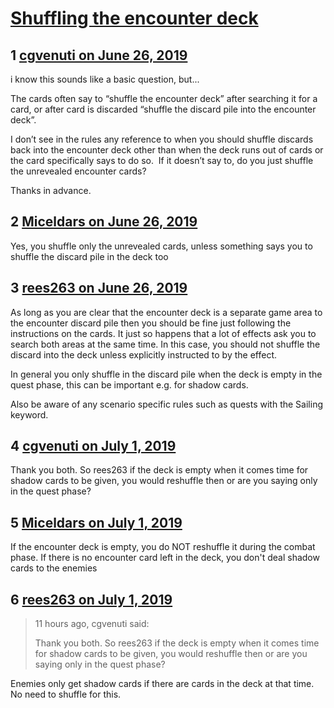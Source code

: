 # [Shuffling the encounter deck](https://community.fantasyflightgames.com/topic/296763-shuffling-the-encounter-deck/)

## 1 [cgvenuti on June 26, 2019](https://community.fantasyflightgames.com/topic/296763-shuffling-the-encounter-deck/?do=findComment&comment=3728224)

i know this sounds like a basic question, but...

The cards often say to “shuffle the encounter deck” after searching it for a card, or after card is discarded “shuffle the discard pile into the encounter deck”.

I don’t see in the rules any reference to when you should shuffle discards back into the encounter deck other than when the deck runs out of cards or the card specifically says to do so.  If it doesn’t say to, do you just shuffle the unrevealed encounter cards?

Thanks in advance. 

## 2 [Miceldars on June 26, 2019](https://community.fantasyflightgames.com/topic/296763-shuffling-the-encounter-deck/?do=findComment&comment=3728444)

Yes, you shuffle only the unrevealed cards, unless something says you to shuffle the discard pile in the deck too

## 3 [rees263 on June 26, 2019](https://community.fantasyflightgames.com/topic/296763-shuffling-the-encounter-deck/?do=findComment&comment=3728958)

As long as you are clear that the encounter deck is a separate game area to the encounter discard pile then you should be fine just following the instructions on the cards. It just so happens that a lot of effects ask you to search both areas at the same time. In this case, you should not shuffle the discard into the deck unless explicitly instructed to by the effect.

In general you only shuffle in the discard pile when the deck is empty in the quest phase, this can be important e.g. for shadow cards.

Also be aware of any scenario specific rules such as quests with the Sailing keyword. 

## 4 [cgvenuti on July 1, 2019](https://community.fantasyflightgames.com/topic/296763-shuffling-the-encounter-deck/?do=findComment&comment=3731945)

Thank you both. So rees263 if the deck is empty when it comes time for shadow cards to be given, you would reshuffle then or are you saying only in the quest phase? 

## 5 [Miceldars on July 1, 2019](https://community.fantasyflightgames.com/topic/296763-shuffling-the-encounter-deck/?do=findComment&comment=3731997)

If the encounter deck is empty, you do NOT reshuffle it during the combat phase. If there is no encounter card left in the deck, you don't deal shadow cards to the enemies

## 6 [rees263 on July 1, 2019](https://community.fantasyflightgames.com/topic/296763-shuffling-the-encounter-deck/?do=findComment&comment=3732294)

> 11 hours ago, cgvenuti said:
> 
> Thank you both. So rees263 if the deck is empty when it comes time for shadow cards to be given, you would reshuffle then or are you saying only in the quest phase? 

Enemies only get shadow cards if there are cards in the deck at that time. No need to shuffle for this.

